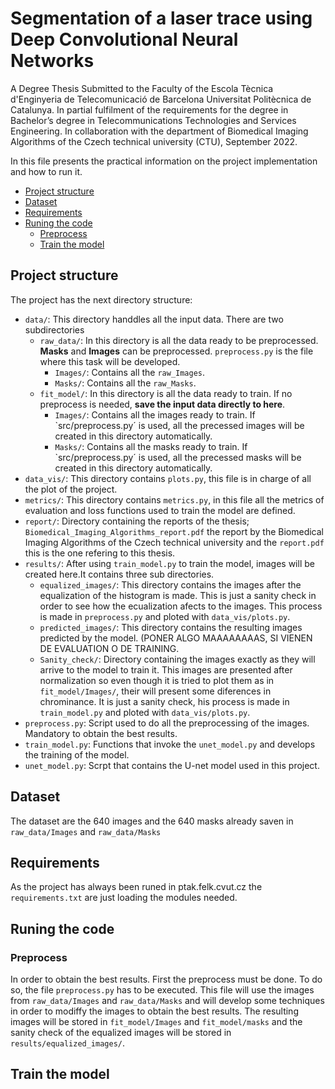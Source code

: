 # Segmentation of a laser trace using Deep Convolutional Neural Networks
A Degree Thesis Submitted to the Faculty of the Escola Tècnica d'Enginyeria de Telecomunicació de Barcelona Universitat Politècnica de Catalunya. 
In partial fulfilment of the requirements for the degree in Bachelor’s degree in Telecommunications Technologies and Services Engineering.
In collaboration with the department of Biomedical Imaging Algorithms of the Czech technical university (CTU), September 2022. 

In this file presents the practical information on the project implementation and how to run it.
- [Project structure](#project-structure)
- [Dataset](#dataset)
- [Requirements](#requirements)
- [Runing the code](#runing-the-code)
  - [Preprocess](#Preprocess)
  - [Train the model](#Train-the-model)
  
 ## Project structure
 The project has the next directory structure:
 - `data/`: This directory handdles all the input data. There are two subdirectories 
    - `raw_data/`: In this directory is all the data ready to be preprocessed. **Masks** and **Images** can be preprocessed. `preprocess.py` is the file where this task will be developed.
        - `Images/`: Contains all the `raw_Images`. 
        - `Masks/`: Contains all the `raw_Masks`.
    - `fit_model/`: In this directory is all the data ready to train. If no preprocess is needed, **save the input data directly to here**.
        - `Images/`: Contains all the images ready to train. If `src/preprocess.py´ is used, all the precessed images will be created in this directory automatically.
        - `Masks/`: Contains all the masks ready to train. If `src/preprocess.py´ is used, all the precessed masks will be created in this directory automatically.
 -  `data_vis/`: This directory contains `plots.py`, this file is in charge of all the plot of the project.
 -  `metrics/`: This directory contains `metrics.py`, in this file all the metrics of evaluation and loss functions used to train the model are defined.
 -  `report/`: Directory containing the reports of the thesis; `Biomedical_Imaging_Algorithms_report.pdf` the report by the Biomedical Imaging Algorithms of the Czech technical university and the `report.pdf` this is the one refering to this thesis.
 -  `results/`: After using `train_model.py` to train the model, images will be created here.It contains three sub directories.
    -  `equalized_images/`: This directory contains the images after the equalization of the histogram is made. This is just a sanity check in order to see how the ecualization afects to the images. This process is made in `preprocess.py` and ploted with `data_vis/plots.py`.
    -  `predicted_images/`: This directory contains the resulting images predicted by the model. (PONER ALGO MAAAAAAAAS, SI VIENEN DE EVALUATION O DE TRAINING.
    -  `Sanity_check/`: Directory containing the images exactly as they will arrive to the model to train it. This images are presented after normalization so even though it is tried to plot them as in `fit_model/Images/`, their will present some diferences in chrominance. It is just a sanity check, his process is made in `train_model.py` and ploted with `data_vis/plots.py`.
 - `preprocess.py`: Script used to do all the preprocessing of the images. Mandatory to obtain the best results. 
 - `train_model.py`: Functions that invoke the `unet_model.py` and develops the training of the model.
 - `unet_model.py`: Scrpt that contains the U-net model used in this project.

## Dataset
The dataset are the 640 images and the 640 masks already saven in `raw_data/Images` and `raw_data/Masks`
## Requirements
As the project has always been runed in ptak.felk.cvut.cz the `requirements.txt` are just loading the modules needed.
## Runing the code
### Preprocess
In order to obtain the best results. First the preprocess must be done. To do so, the file `preprocess.py` has to be executed. This file will use the images from `raw_data/Images` and  `raw_data/Masks` and will develop some techniques in order to modiffy the images to obtain the best results. The resulting images will be stored in `fit_model/Images` and `fit_model/masks` and the sanity check of the equalized images will be stored in `results/equalized_images/`.
## Train the model
